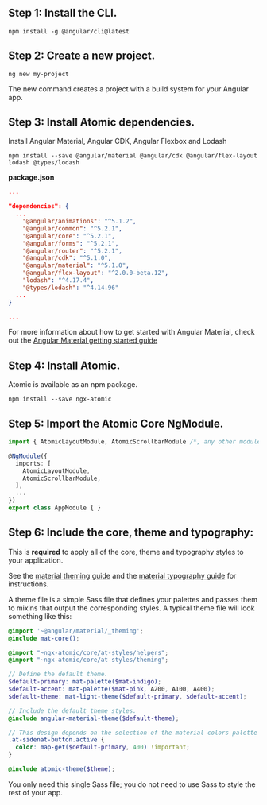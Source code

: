 ## Step 1: Install the CLI.
```
npm install -g @angular/cli@latest
```

## Step 2: Create a new project.
```
ng new my-project
```

The new command creates a project with a build system for your Angular app.

## Step 3: Install Atomic dependencies.
Install Angular Material, Angular CDK, Angular Flexbox and Lodash 
```
npm install --save @angular/material @angular/cdk @angular/flex-layout lodash @types/lodash
```

**package.json**
```json
...

"dependencies": {
  ...
    "@angular/animations": "^5.1.2",
    "@angular/common": "^5.2.1",
    "@angular/core": "^5.2.1",
    "@angular/forms": "^5.2.1",
    "@angular/router": "^5.2.1",
    "@angular/cdk": "^5.1.0",
    "@angular/material": "^5.1.0",
    "@angular/flex-layout": "^2.0.0-beta.12",
    "lodash": "^4.17.4",
    "@types/lodash": "^4.14.96"
  ...
}

...
```

For more information about how to get started with Angular Material, check out the [Angular Material getting started guide](https://material.angular.io/guide/getting-started)

## Step 4: Install Atomic.
Atomic  is available as an npm package.
```
npm install --save ngx-atomic
```

## Step 5: Import the Atomic Core NgModule.
```typescript
import { AtomicLayoutModule, AtomicScrollbarModule /*, any other modules */ } from 'ngx-atomic';

@NgModule({
  imports: [
    AtomicLayoutModule,
    AtomicScrollbarModule,
  ],
  ...
})
export class AppModule { }
```

## Step 6: Include the core, theme and typography:
This is **required** to apply all of the core, theme and typography styles to your application.

See the [material theming guide](https://github.com/angular/material2/blob/master/guides/theming.md) and the 
[material typography guide](https://github.com/angular/material2/blob/master/guides/typography.md) for instructions.

A theme file is a simple Sass file that defines your palettes and passes them to mixins that output the corresponding 
styles. A typical theme file will look something like this:

```scss
@import '~@angular/material/_theming';
@include mat-core();

@import "~ngx-atomic/core/at-styles/helpers";
@import "~ngx-atomic/core/at-styles/theming";

// Define the default theme.
$default-primary: mat-palette($mat-indigo);
$default-accent: mat-palette($mat-pink, A200, A100, A400);
$default-theme: mat-light-theme($default-primary, $default-accent);

// Include the default theme styles.
@include angular-material-theme($default-theme);

// This design depends on the selection of the material colors palette
.at-sidenat-button.active {
  color: map-get($default-primary, 400) !important;
}

@include atomic-theme($theme);

```

You only need this single Sass file; you do not need to use Sass to style the rest of your app.